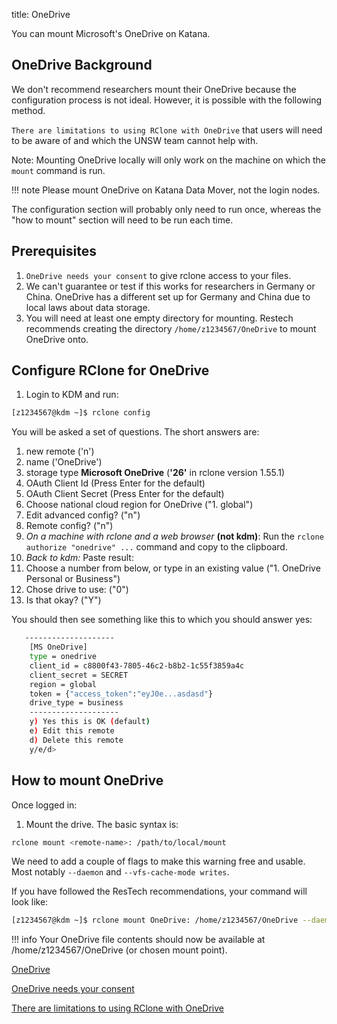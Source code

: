 title: OneDrive

You can mount Microsoft's OneDrive on Katana.

## OneDrive Background

We don't recommend researchers mount their OneDrive because the configuration process is not ideal. However, it is possible with the following method.

`There are limitations to using RClone with OneDrive` that users will need to be 
aware of and which the UNSW team cannot help with.


Note: Mounting OneDrive locally will only work on the machine on which the `mount`
command is run.
    
!!! note
    Please mount OneDrive on Katana Data Mover, not the login nodes. 

The configuration section will probably only need to run once, whereas the "how to mount" section will need to be run each time.

## Prerequisites

1. `OneDrive needs your consent` to give rclone access to your files. 
2. We can't guarantee or test if this works for researchers in Germany or 
China. OneDrive has a different set up for Germany and China due to local laws 
about data storage.
3. You will need at least one empty directory for mounting. Restech recommends creating the directory ``/home/z1234567/OneDrive`` to mount OneDrive onto.

## Configure RClone for OneDrive
            
1. Login to KDM and run:

``` bash
[z1234567@kdm ~]$ rclone config
```

You will be asked a set of questions. The short answers are:

1. new remote ('n')
2. name ('OneDrive')
3. storage type **Microsoft OneDrive** (**'26'** in rclone version 1.55.1)
4. OAuth Client Id (Press Enter for the default)  
5. OAuth Client Secret (Press Enter for the default)
6. Choose national cloud region for OneDrive ("1. global")
7. Edit advanced config? ("n")
8. Remote config? ("n")
9. *On a machine with rclone and a web browser* **(not kdm)**: Run the ``rclone authorize "onedrive" ...`` command and copy to the clipboard. 
10. *Back to kdm:* Paste result: 
11. Choose a number from below, or type in an existing value ("1. OneDrive Personal or Business")
12. Chose drive to use: ("0")
13. Is that okay? ("Y")

You should then see something like this to which you should answer yes:

``` bash
   --------------------
    [MS OneDrive]
    type = onedrive
    client_id = c8800f43-7805-46c2-b8b2-1c55f3859a4c
    client_secret = SECRET
    region = global
    token = {"access_token":"eyJ0e...asdasd"}
    drive_type = business
    --------------------
    y) Yes this is OK (default)
    e) Edit this remote
    d) Delete this remote
    y/e/d> 
```

## How to mount OneDrive

Once logged in:

1. Mount the drive. The basic syntax is:

``` bash
rclone mount <remote-name>: /path/to/local/mount
```

We need to add a couple of flags to make this warning free and usable. Most 
notably `--daemon` and `--vfs-cache-mode writes`.

If you have followed the ResTech recommendations, your command will look like:

``` bash
[z1234567@kdm ~]$ rclone mount OneDrive: /home/z1234567/OneDrive --daemon --vfs-cache-mode writes
```

!!! info
    Your OneDrive file contents should now be available at /home/z1234567/OneDrive (or chosen mount point). 

[OneDrive](https://onedrive.live.com/)

[OneDrive needs your consent](https://consenthelper.it.unsw.edu.au/consent?appId=c8800f43-7805-46c2-b8b2-1c55f3859a4c)

[There are limitations to using RClone with OneDrive](https://rclone.org/onedrive/)
